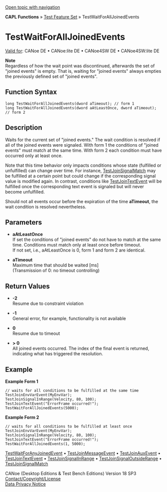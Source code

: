[Open topic with navigation](../../../../../CANoeDEFamily.htm#Topics/CAPLFunctions/Test/Functions/CAPLfunctionTestWaitForAllJoinedEvents.md)

**CAPL Functions** » [Test Feature Set](../CAPLfunctionsTFSOverview.md) » TestWaitForAllJoinedEvents

# TestWaitForAllJoinedEvents

[Valid for](../../../Shared/FeatureAvailability.md): CANoe DE • CANoe:lite DE • CANoe4SW DE • CANoe4SW:lite DE

**Note**  
Regardless of how the wait point was discontinued, afterwards the set of "joined events" is empty. That is, waiting for "joined events" always empties the previously defined set of "joined events".

## Function Syntax

```plaintext
long TestWaitForAllJoinedEvents(dword aTimeout); // form 1
long TestWaitForAllJoinedEvents(dword aAtLeastOnce, dword aTimeout); // form 2
```

## Description

Waits for the current set of "joined events." The wait condition is resolved if all of the joined events were signaled. With form 1 the conditions of "joined events" must match at the same time. With form 2 each condition must have occurred only at least once.

Note that this time behavior only impacts conditions whose state (fulfilled or unfulfilled) can change over time. For instance, [TestJoinSignalMatch](CAPLfunctionTestJoinSignalMatch.md) may be fulfilled at a certain point but could change if the corresponding signal value is modified again. In contrast, conditions like [TestJoinTextEvent](CAPLfunctionTestJoinTextEvent.md) will be fulfilled once the corresponding text event is signaled but will never become unfulfilled.

Should not all events occur before the expiration of the time **aTimeout**, the wait condition is resolved nevertheless.

## Parameters

- **aAtLeastOnce**  
  If set the conditions of "joined events" do not have to match at the same time. Conditions must match only at least once before timeout.  
  If not set, i.e., aAtLeastOnce is 0, form 1 and form 2 are identical.

- **aTimeout**  
  Maximum time that should be waited [ms]  
  (Transmission of 0: no timeout controlling)

## Return Values

- **-2**  
  Resume due to constraint violation

- **-1**  
  General error, for example, functionality is not available

- **0**  
  Resume due to timeout

- **> 0**  
  All joined events occurred. The index of the final event is returned, indicating what has triggered the resolution.

## Example

**Example Form 1**

```plaintext
// waits for all conditions to be fulfilled at the same time
TestJoinEnvVarEvent(MyEnvVar);
TestJoinSignalInRange(Velocity, 80, 100);
TestJoinTextEvent("ErrorFrame occurred!");
TestWaitForAllJoinedEvents(5000);
```

**Example Form 2**

```plaintext
// waits for all conditions to be fulfilled at least once
TestJoinEnvVarEvent(MyEnvVar);
TestJoinSignalInRange(Velocity, 80, 100);
TestJoinTextEvent("ErrorFrame occurred!");
TestWaitForAllJoinedEvents(1, 5000);
```

[TestWaitForAnyJoinedEvent](CAPLfunctionTestWaitForAnyJoinedEvent.md) • [TestJoinMessageEvent](CAPLfunctionTestJoinMessageEvent.md) • [TestJoinAuxEvent](CAPLfunctionTestJoinAuxEvent.md) • [TestJoinTextEvent](CAPLfunctionTestJoinTextEvent.md) • [TestJoinSignalInRange](CAPLfunctionTestJoinSignalInRange.md) • [TestJoinSignalOutsideRange](CAPLfunctionTestJoinSignalOutsideRange.md) • [TestJoinSignalMatch](CAPLfunctionTestJoinSignalMatch.md)

CANoe (Desktop Editions & Test Bench Editions) Version 18 SP3  
[Contact/Copyright/License](../../../Shared/ContactCopyrightLicense.md)  
[Data Privacy Notice](https://www.vector.com/int/en/company/get-info/privacy-policy/)

